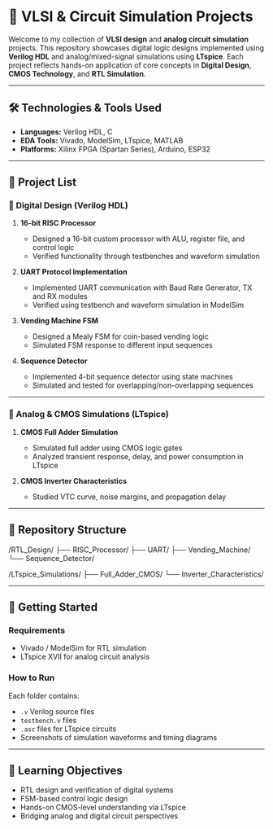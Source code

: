# 🧠 VLSI & Circuit Simulation Projects

Welcome to my collection of **VLSI design** and **analog circuit simulation** projects. This repository showcases digital logic designs implemented using **Verilog HDL** and analog/mixed-signal simulations using **LTspice**. Each project reflects hands-on application of core concepts in **Digital Design**, **CMOS Technology**, and **RTL Simulation**.

---

## 🛠️ Technologies & Tools Used
- **Languages:** Verilog HDL, C
- **EDA Tools:** Vivado, ModelSim, LTspice, MATLAB
- **Platforms:** Xilinx FPGA (Spartan Series), Arduino, ESP32

---

## 📁 Project List

### 🔷 Digital Design (Verilog HDL)

1. **16-bit RISC Processor**
   - Designed a 16-bit custom processor with ALU, register file, and control logic
   - Verified functionality through testbenches and waveform simulation

2. **UART Protocol Implementation**
   - Implemented UART communication with Baud Rate Generator, TX and RX modules
   - Verified using testbench and waveform simulation in ModelSim

3. **Vending Machine FSM**
   - Designed a Mealy FSM for coin-based vending logic
   - Simulated FSM response to different input sequences

4. **Sequence Detector**
   - Implemented 4-bit sequence detector using state machines
   - Simulated and tested for overlapping/non-overlapping sequences

---

### 🔶 Analog & CMOS Simulations (LTspice)

1. **CMOS Full Adder Simulation**
   - Simulated full adder using CMOS logic gates
   - Analyzed transient response, delay, and power consumption in LTspice

2. **CMOS Inverter Characteristics**
   - Studied VTC curve, noise margins, and propagation delay

---

## 📂 Repository Structure
/RTL_Design/
	├── RISC_Processor/
	├── UART/
	├── Vending_Machine/
	└── Sequence_Detector/

/LTspice_Simulations/
	├── Full_Adder_CMOS/
	└── Inverter_Characteristics/

---

## 🚀 Getting Started

### Requirements
- Vivado / ModelSim for RTL simulation
- LTspice XVII for analog circuit analysis

### How to Run
Each folder contains:
- `.v` Verilog source files
- `testbench.v` files
- `.asc` files for LTspice circuits
- Screenshots of simulation waveforms and timing diagrams

---

## 🧩 Learning Objectives
- RTL design and verification of digital systems
- FSM-based control logic design
- Hands-on CMOS-level understanding via LTspice
- Bridging analog and digital circuit perspectives
